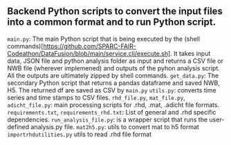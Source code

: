 ## Backend Python scripts to convert the input files into a common format and to run Python script.

`main.py`: The main Python script that is being executed by the (shell commands)[https://github.com/SPARC-FAIR-Codeathon/DataFusion/blob/main/service.cli/execute.sh]. It takes input data, JSON file and python analysis folder as input and returns a CSV file or NWB file (wherever implemened) and outputs of the pyhon analysis script. All the outputs are ultimately zipped by shell commands. 
`get_data.py`: The secondary Python script that returns a pandas dataframe and saved NWB, H5. The returned df are saved as CSV by `main.py`
`utils.py`: converts time series and time stamps to CSV files.
`rhd_file.py`, `mat_file.py`, `adicht_file.py`: main processing scripts for .rhd, .mat, .adicht file formats.
`requirements.txt`, `requirements_rhd.txt`: List of general and .rhd specific dependencies.
`run_analysis_file.py`: is a wrapper script that runs the user-defined analysis.py file.
`mat2h5.py`: utils to convert mat to h5 format
`importrhdutilities.py` utils to read .rhd file format


